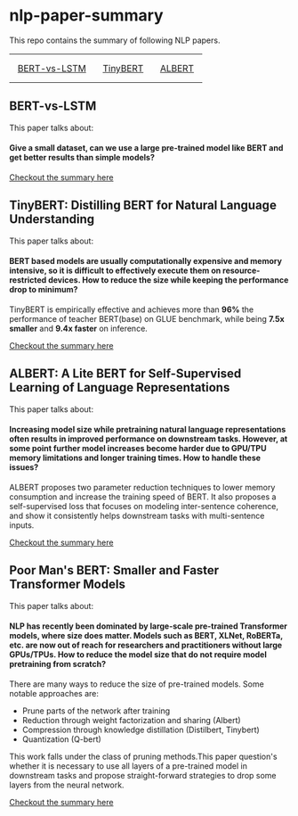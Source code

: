 # nlp-paper-summary

This repo contains the summary of following NLP papers.

<table border="0" align="center">
<tr>
    <td style="padding:15px;"><a href="#bert-vs-lstm">BERT-vs-LSTM</a></td>
    <td style="padding:15px;"><a href="#tinybert-distilling-bert-for-natural-language-understanding">TinyBERT</a></td>
    <td style="padding:15px;"><a href="#albert-a-lite-bert-for-self-supervised-learning-of-language-representations">ALBERT</a></td>
</tr>
</table>

## BERT-vs-LSTM

This paper talks about:

#### Give a small dataset, can we use a large pre-trained model like BERT and get better results than simple models?

<a href="bert-vs-lstm#bert-vs-lstm">Checkout the summary here</a>

## TinyBERT: Distilling BERT for Natural Language Understanding

This paper talks about:

#### BERT based models are usually computationally expensive and memory intensive, so it is difficult to effectively execute them on resource-restricted devices. How to reduce the size while keeping the performance drop to minimum?

TinyBERT is empirically effective and achieves more than **96%** the performance of teacher BERT(base) on GLUE benchmark, while being **7.5x smaller** and **9.4x faster** on inference.

<a href="tiny-bert#tinybert-distilling-bert-for-natural-language-understanding">Checkout the summary here</a>

## ALBERT: A Lite BERT for Self-Supervised Learning of Language Representations

This paper talks about:

#### Increasing model size while pretraining natural language representations often results in improved performance on downstream tasks. However, at some point further model increases become harder due to GPU/TPU memory limitations and longer training times. How to handle these issues?

ALBERT proposes two parameter reduction techniques to lower memory consumption and increase the training speed of BERT. It also proposes a self-supervised loss that focuses on modeling inter-sentence coherence, and show it consistently helps downstream tasks with multi-sentence inputs.

<a href="albert#albert">Checkout the summary here</a>

## Poor Man's BERT: Smaller and Faster Transformer Models

This paper talks about: 

#### NLP has recently been dominated by large-scale pre-trained Transformer models, where size does matter. Models such as BERT, XLNet, RoBERTa, etc. are now out of reach for researchers and practitioners without large GPUs/TPUs. How to reduce the model size that do not require model pretraining from scratch?

There are many ways to reduce the size of pre-trained models. Some notable approaches are: 

- Prune parts of the network after training
- Reduction through weight factorization and sharing (Albert)
- Compression through knowledge distillation (Distilbert, Tinybert)
- Quantization (Q-bert)

This work falls under the class of pruning methods.This paper question's whether it is necessary to use all layers of a pre-trained model in downstream tasks and propose straight-forward strategies to drop some layers from the neural network.

<a href="poor-man-bert##poor-mans-bert-smaller-and-faster-transformer-models">Checkout the summary here</a>